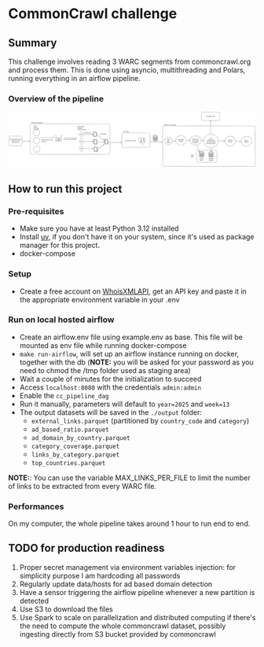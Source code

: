 # CommonCrawl challenge

## Summary

This challenge involves reading 3 WARC segments from commoncrawl.org and process them. This is done using asyncio, multithreading and Polars, running everything in an airflow pipeline.

### Overview of the pipeline

![commoncrawl pipeline overview](./static/common_crawl_pipeline.png)

## How to run this project

### Pre-requisites

* Make sure you have at least Python 3.12 installed
* Install [uv](https://docs.astral.sh/uv/getting-started/installation/), if you don't have it on your system, since it's used as package manager for this project.
* docker-compose

### Setup

* Create a free account on [WhoisXMLAPI](https://whois.whoisxmlapi.com/), get an API key and paste it in the appropriate environment variable in your .env

### Run on local hosted airflow

* Create an airflow.env file using example.env as base. This file will be mounted as env file while running docker-compose
* `make run-airflow`, will set up an airflow instance running on docker, together with the db (**NOTE:** you will be asked for your password as you need to chmod the /tmp folder used as staging area)
* Wait a couple of minutes for the initialization to succeed
* Access `localhost:8080` with the credentials `admin:admin`
* Enable the `cc_pipeline_dag`
* Run it manually, parameters will default to `year=2025` and `week=13`
* The output datasets will be saved in the `./output` folder:
  * `external_links.parquet` (partitioned by `country_code` and `category`)
  * `ad_based_ratio.parquet`
  * `ad_domain_by_country.parquet`
  * `category_coverage.parquet`
  * `links_by_category.parquet`
  * `top_countries.parquet`

**NOTE:**: You can use the variable MAX_LINKS_PER_FILE to limit the number of links to be extracted from every WARC file.

### Performances

On my computer, the whole pipeline takes around 1 hour to run end to end.

## TODO for production readiness

1. Proper secret management via environment variables injection: for simplicity purpose I am hardcoding all passwords
2. Regularly update data/hosts for ad based domain detection
3. Have a sensor triggering the airflow pipeline whenever a new partition is detected
4. Use S3 to download the files
5. Use Spark to scale on parallelization and distributed computing if there's the need to compute the whole commoncrawl dataset, possibly ingesting directly from S3 bucket provided by commoncrawl
